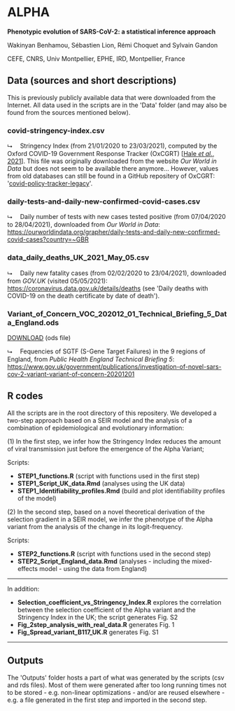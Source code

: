 # ALPHA

**Phenotypic evolution of SARS-CoV-2: a statistical inference approach**

Wakinyan Benhamou, Sébastien Lion, Rémi Choquet and Sylvain Gandon

CEFE, CNRS, Univ Montpellier, EPHE, IRD, Montpellier, France

## Data (sources and short descriptions)

This is previously publicly available data that were downloaded from the Internet. All data used in the scripts are in the 'Data' folder (and may also be found from the sources mentioned below). 

### covid-stringency-index.csv

&#11169;&emsp; Stringency Index (from 21/01/2020 to 23/03/2021), computed by the Oxford COVID-19 Government Response Tracker (OxCGRT) [[Hale *et al.*, 2021](https://doi.org/10.1038/s41562-021-01079-8)]. This file was originally downloaded from the website *Our World in Data* but does not seem to be available there anymore... However, values from old databases can still be found in a GitHub repositery of OxCGRT: '[covid-policy-tracker-legacy](https://github.com/OxCGRT/covid-policy-tracker-legacy)'.

### daily-tests-and-daily-new-confirmed-covid-cases.csv

&#11169;&emsp; Daily number of tests with new cases tested positive (from 07/04/2020 to 28/04/2021), downloaded from *Our World in Data*:
https://ourworldindata.org/grapher/daily-tests-and-daily-new-confirmed-covid-cases?country=~GBR

### data_daily_deaths_UK_2021_May_05.csv

&#11169;&emsp; Daily new fatality cases (from 02/02/2020 to 23/04/2021), downloaded from *GOV.UK* (visited 05/05/2021):
https://coronavirus.data.gov.uk/details/deaths (see 'Daily deaths with COVID-19 on the death certificate by date of death').

### Variant_of_Concern_VOC_202012_01_Technical_Briefing_5_Data_England.ods

[DOWNLOAD](https://assets.publishing.service.gov.uk/government/uploads/system/uploads/attachment_data/file/957631/Variant_of_Concern_VOC_202012_01_Technical_Briefing_5_Data_England.ods) (ods file)

&#11169;&emsp; Fequencies of SGTF (S-Gene Target Failures) in the 9 regions of England, from *Public Health England Technical Briefing 5*:
https://www.gov.uk/government/publications/investigation-of-novel-sars-cov-2-variant-variant-of-concern-20201201

## R codes

All the scripts are in the root directory of this repositery. We developed a two-step approach based on a SEIR model and the analysis of a combination of epidemiological and evolutionary information:

(1) In the first step, we infer how the Stringency Index reduces the amount of viral transmission just before the emergence of the Alpha Variant;

Scripts:
- **STEP1_functions.R** (script with functions used in the first step)
- **STEP1_Script_UK_data.Rmd** (analyses using the UK data)
- **STEP1_Identifiability_profiles.Rmd** (build and plot identifiability profiles of the model)

(2) In the second step, based on a novel theoretical derivation of the selection gradient in a SEIR model, we infer the phenotype of the Alpha variant from the analysis of the change in its logit-frequency.

Scripts:
- **STEP2_functions.R** (script with functions used in the second step)
- **STEP2_Script_England_data.Rmd** (analyses - including the mixed-effects model - using the data from England)

---

In addition:

- **Selection_coefficient_vs_Stringency_Index.R** explores the correlation between the selection coefficient of the Alpha variant and the Stringency Index in the UK; the script generates Fig. S2
- **Fig_2step_analysis_with_real_data.R** generates Fig. 1
- **Fig_Spread_variant_B117_UK.R** generates Fig. S1

---

## Outputs

The 'Outputs' folder hosts a part of what was generated by the scripts (csv and rds files). Most of them were generated after too long running times not to be stored - e.g. non-linear optimizations - and/or are reused elsewhere - e.g. a file generated in the first step and imported in the second step.
